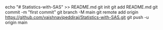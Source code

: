 echo "# Statistics-with-SAS" >> README.md
git init
git add README.md
git commit -m "first commit"
git branch -M main
git remote add origin https://github.com/vaishnavipeddiraj/Statistics-with-SAS.git
git push -u origin main
